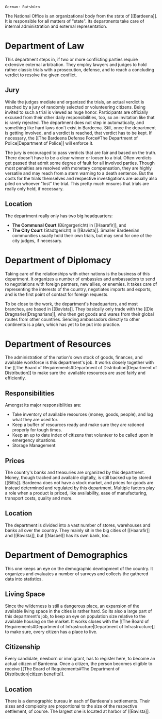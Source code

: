 	German: Ratsbüro

The National Office is an organizational body from the state of [[Bardeena]]. It is responsible for all matters of "state". Its departments take care of internal administration and external representation.
# Department of Law
This department steps in, if two or more conflicting parties require extensive external arbitration. They employ lawyers and judges to hold rather classic trials with a prosecution,  defense, and to reach a concluding verdict to resolve the given conflict.
## Jury
While the judges mediate and organized the trials, an actual verdict is reached by a jury of randomly selected or volunteering citizens. Being invited to such a trial is viewed as huge honor. Participants are officially excused from their other daily responsibilities, too, so an invitation like that is rarely rejected.
The department does not step in automatically, and something like hard laws don't exist in Bardeena. Still, once the department is getting involved, and a verdict is reached, that verdict has to be kept. If necessary, the [[The Bardeena Defense Force#The Department of Police|Department of Police]] will enforce it.

The jury is encouraged to pass verdicts that are fair and based on the truth. There doesn't have to be a clear winner or looser to a trial. Often verdicts get passed that admit some degree of fault for all involved parties.
Though most penalties are resolved with monetary compensation, they are highly versatile and may reach from a stern warning to a death sentence. But the costs for the trials themselves and respective investigations are usually also piled on whoever "lost" the trial. This pretty much ensures that trials are really only held, if necessary.
## Location
The department really only has two big headquarters:
- **The Communal Court** (Bürgergericht) in [[Haarafir]], and
- **The City Court** (Stadtgericht) in [[Bavista]].
Smaller Bardeenian communities usually hold their own trials, but may send for one of the city judges, if necessary.
# Department of Diplomacy
Taking care of the relationships with other nations is the business of this department. It organizes a number of embassies and ambassadors to send to negotiations with foreign partners, new allies, or enemies. It takes care of representing the interests of the country, negotiates imports and exports, and is the first point of contact for foreign requests.  

To be close to the work, the department's headquarters, and most branches, are based in [[Bavista]]. They basically only trade with the [[Die Dragnarier|Dragnarians]], who then get goods and wares from their global routes from other countries. Sending ambassadors directly to other continents is a plan, which has yet to be put into practice.
# Department of Resources
The administration of the nation's own stock of goods, finances, and available workforce is this department's job. It works closely together with the [[The Board of Requirements#Department of Distribution|Department of Distribution]] to make sure the  available resources are used fairly and efficiently.  
## Responsibilities
Amongst its major responsibilities are:
- Take inventory of available resources (money, goods, people), and log what they are used for.
- Keep a buffer of resources ready and make sure they are rationed properly for tough times.
- Keep an up to date index of citizens that volunteer to be called upon in emergency situations.
- Storage Management 
## Prices
The country's banks and treasuries are organized by this department. Money, though tracked and available digitally, is still backed up by stored [[Bitts]]. Bardeena does not have a stock market, and prices for goods are instead determined and regulated by this department.
Multiple factors play a role when a product is priced, like availability, ease of manufacturing, transport costs, quality and more.
## Location
The department is divided into a vast number of stores, warehouses and banks all over the country. They mainly sit in the big cities of [[Haarafir]] and [[Bavista]], but [[Nasbel]] has its own bank, too.
# Department of Demographics
This one keeps an eye on the demographic development of the country. It organizes and evaluates a number of surveys and collects the gathered data into statistics.
## Living Space
Since the wilderness is still a dangerous place, an expansion of the available living space in the cities is rather hard. So its also a large part of this department's job, to keep an eye on population size relative to the available housing on the market. It works closes with the [[The Board of Requirements#Department of Infrastructure|Department of Infrastructure]] to make sure, every citizen has a place to live.
## Citizenship
Every candidate, newborn or immigrant, has to register here, to become an actual citizen of Bardeena. Once a citizen, the person becomes eligible to receive [[The Board of Requirements#The Department of Distribution|citizen benefits]].
## Location
There is a demographic bureau in each of Bardeena's settlements. Their sizes and complexity are proportional to the size of the respective settlement, of course. The largest one is located at harbor of [[Bavista]].